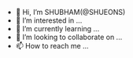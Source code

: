 - 👋 Hi, I’m SHUBHAM(@SHUEONS)
- 👀 I’m interested in ...
- 🌱 I’m currently learning ...
- 💞️ I’m looking to collaborate on ...
- 📫 How to reach me ...

<!---
SHUEONS/SHUEONS is a ✨ special ✨ repository because its `README.md` (this file) appears on your GitHub profile.
You can click the Preview link to take a look at your changes.
--->
